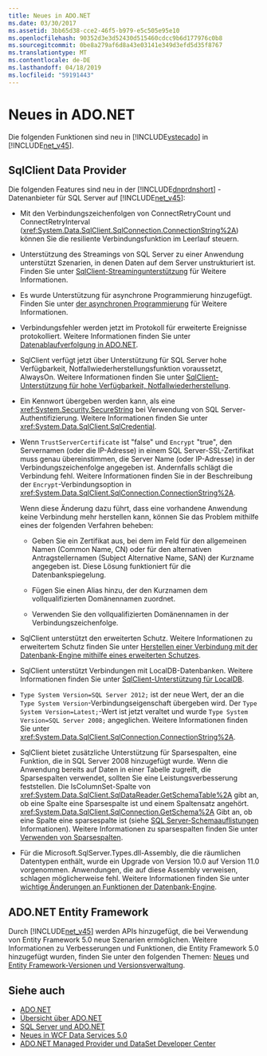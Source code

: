 ```yaml
---
title: Neues in ADO.NET
ms.date: 03/30/2017
ms.assetid: 3bb65d38-cce2-46f5-b979-e5c505e95e10
ms.openlocfilehash: 90352d3e3d52430d515460cdcc9b6d177976c0b8
ms.sourcegitcommit: 0be8a279af6d8a43e03141e349d3efd5d35f8767
ms.translationtype: MT
ms.contentlocale: de-DE
ms.lasthandoff: 04/18/2019
ms.locfileid: "59191443"
---
```

# <a name="whats-new-in-adonet"></a>Neues in ADO.NET
Die folgenden Funktionen sind neu in [!INCLUDE[vstecado](../../../../includes/vstecado-md.md)] in [!INCLUDE[net_v45](../../../../includes/net-v45-md.md)].  
  
## <a name="sqlclient-data-provider"></a>SqlClient Data Provider  
 Die folgenden Features sind neu in der [!INCLUDE[dnprdnshort](../../../../includes/dnprdnshort-md.md)] -Datenanbieter für SQL Server auf [!INCLUDE[net_v45](../../../../includes/net-v45-md.md)]:  
  
-   Mit den Verbindungszeichenfolgen von ConnectRetryCount und ConnectRetryInterval (<xref:System.Data.SqlClient.SqlConnection.ConnectionString%2A>) können Sie die resiliente Verbindungsfunktion im Leerlauf steuern.  
  
-   Unterstützung des Streamings von SQL Server zu einer Anwendung unterstützt Szenarien, in denen Daten auf dem Server unstrukturiert ist.  Finden Sie unter [SqlClient-Streamingunterstützung](../../../../docs/framework/data/adonet/sqlclient-streaming-support.md) für Weitere Informationen.  
  
-   Es wurde Unterstützung für asynchrone Programmierung hinzugefügt.  Finden Sie unter [der asynchronen Programmierung](../../../../docs/framework/data/adonet/asynchronous-programming.md) für Weitere Informationen.  
  
-   Verbindungsfehler werden jetzt im Protokoll für erweiterte Ereignisse protokolliert. Weitere Informationen finden Sie unter [Datenablaufverfolgung in ADO.NET](../../../../docs/framework/data/adonet/data-tracing.md).  
  
-   SqlClient verfügt jetzt über Unterstützung für SQL Server hohe Verfügbarkeit, Notfallwiederherstellungsfunktion voraussetzt, AlwaysOn. Weitere Informationen finden Sie unter [SqlClient-Unterstützung für hohe Verfügbarkeit, Notfallwiederherstellung](../../../../docs/framework/data/adonet/sql/sqlclient-support-for-high-availability-disaster-recovery.md).  
  
-   Ein Kennwort übergeben werden kann, als eine <xref:System.Security.SecureString> bei Verwendung von SQL Server-Authentifizierung. Weitere Informationen finden Sie unter <xref:System.Data.SqlClient.SqlCredential>.  
  
-   Wenn `TrustServerCertificate` ist "false" und `Encrypt` "true", den Servernamen (oder die IP-Adresse) in einem SQL Server-SSL-Zertifikat muss genau übereinstimmen, die Server Name (oder IP-Adresse) in der Verbindungszeichenfolge angegeben ist. Andernfalls schlägt die Verbindung fehl. Weitere Informationen finden Sie in der Beschreibung der `Encrypt`-Verbindungsoption in <xref:System.Data.SqlClient.SqlConnection.ConnectionString%2A>.  
  
     Wenn diese Änderung dazu führt, dass eine vorhandene Anwendung keine Verbindung mehr herstellen kann, können Sie das Problem mithilfe eines der folgenden Verfahren beheben:  
  
    -   Geben Sie ein Zertifikat aus, bei dem im Feld für den allgemeinen Namen (Common Name, CN) oder für den alternativen Antragstellernamen (Subject Alternative Name, SAN) der Kurzname angegeben ist. Diese Lösung funktioniert für die Datenbankspiegelung.  
  
    -   Fügen Sie einen Alias hinzu, der den Kurznamen dem vollqualifizierten Domänennamen zuordnet.  
  
    -   Verwenden Sie den vollqualifizierten Domänennamen in der Verbindungszeichenfolge.  
  
-   SqlClient unterstützt den erweiterten Schutz. Weitere Informationen zu erweitertem Schutz finden Sie unter [Herstellen einer Verbindung mit der Datenbank-Engine mithilfe eines erweiterten Schutzes](https://go.microsoft.com/fwlink/?LinkId=219978).  
  
-   SqlClient unterstützt Verbindungen mit LocalDB-Datenbanken. Weitere Informationen finden Sie unter [SqlClient-Unterstützung für LocalDB](../../../../docs/framework/data/adonet/sql/sqlclient-support-for-localdb.md).  
  
-   `Type System Version=SQL Server 2012;` ist der neue Wert, der an die `Type System Version`-Verbindungseigenschaft übergeben wird. Der `Type System Version=Latest;`-Wert ist jetzt veraltet und wurde `Type System Version=SQL Server 2008;` angeglichen. Weitere Informationen finden Sie unter <xref:System.Data.SqlClient.SqlConnection.ConnectionString%2A>.  
  
-   SqlClient bietet zusätzliche Unterstützung für Sparsespalten, eine Funktion, die in SQL Server 2008 hinzugefügt wurde. Wenn die Anwendung bereits auf Daten in einer Tabelle zugreift, die Sparsespalten verwendet, sollten Sie eine Leistungsverbesserung feststellen. Die IsColumnSet-Spalte von <xref:System.Data.SqlClient.SqlDataReader.GetSchemaTable%2A> gibt an, ob eine Spalte eine Sparsespalte ist und einem Spaltensatz angehört. <xref:System.Data.SqlClient.SqlConnection.GetSchema%2A> Gibt an, ob eine Spalte eine sparsespalte ist (siehe [SQL Server-Schemaauflistungen](../../../../docs/framework/data/adonet/sql-server-schema-collections.md) Informationen). Weitere Informationen zu sparsespalten finden Sie unter [Verwenden von Sparsespalten](https://go.microsoft.com/fwlink/?LinkId=224244).  
  
-   Für die Microsoft.SqlServer.Types.dll-Assembly, die die räumlichen Datentypen enthält, wurde ein Upgrade von Version 10.0 auf Version 11.0 vorgenommen. Anwendungen, die auf diese Assembly verweisen, schlagen möglicherweise fehl. Weitere Informationen finden Sie unter [wichtige Änderungen an Funktionen der Datenbank-Engine](https://go.microsoft.com/fwlink/?LinkId=224367).  
  
## <a name="adonet-entity-framework"></a>ADO.NET Entity Framework  
 Durch [!INCLUDE[net_v45](../../../../includes/net-v45-md.md)] werden APIs hinzugefügt, die bei Verwendung von Entity Framework 5.0 neue Szenarien ermöglichen. Weitere Informationen zu Verbesserungen und Funktionen, die Entity Framework 5.0 hinzugefügt wurden, finden Sie unter den folgenden Themen: [Neues](https://go.microsoft.com/fwlink/?LinkID=251106) und [Entity Framework-Versionen und Versionsverwaltung](https://go.microsoft.com/fwlink/?LinkId=234899).  
  
## <a name="see-also"></a>Siehe auch

- [ADO.NET](../../../../docs/framework/data/adonet/index.md)
- [Übersicht über ADO.NET](../../../../docs/framework/data/adonet/ado-net-overview.md)
- [SQL Server und ADO.NET](../../../../docs/framework/data/adonet/sql/index.md)
- [Neues in WCF Data Services 5.0](https://docs.microsoft.com/previous-versions/dotnet/wcf-data-services/ee373845(v=vs.103))
- [ADO.NET Managed Provider und DataSet Developer Center](https://go.microsoft.com/fwlink/?LinkId=217917)
